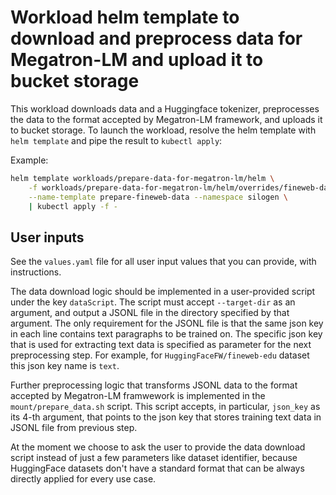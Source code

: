 # Workload helm template to download and preprocess data for Megatron-LM and upload it to bucket storage

This workload downloads data and a Huggingface tokenizer, preprocesses the data to the format accepted by Megatron-LM framework, and uploads it to bucket storage. To launch the workload, resolve the helm template with `helm template` and pipe the result to `kubectl apply`:

Example:
```bash
helm template workloads/prepare-data-for-megatron-lm/helm \
    -f workloads/prepare-data-for-megatron-lm/helm/overrides/fineweb-data-sample.yaml \
    --name-template prepare-fineweb-data --namespace silogen \
    | kubectl apply -f -
```

## User inputs

See the `values.yaml` file for all user input values that you can provide, with instructions. 

The data download logic should be implemented in a user-provided script under the key `dataScript`. The script must accept `--target-dir` as an argument, and output a JSONL file in the directory specified by that argument. The only requirement for the JSONL file is that the same json key in each line contains text paragraphs to be trained on. The specific json key that is used for extracting text data is specified as parameter for the next preprocessing step. For example, for `HuggingFaceFW/fineweb-edu` dataset this json key name is `text`.

Further preprocessing logic that transforms JSONL data to the format accepted by Megatron-LM framwework is implemented in the `mount/prepare_data.sh` script. This script accepts, in particular, `json_key` as its 4-th argument, that points to the json key that stores training text data in JSONL file from previous step.  

At the moment we choose to ask the user to provide the data download script instead of just a few parameters like dataset identifier, because HuggingFace datasets don't have a standard format that can be always directly applied for every use case. 
